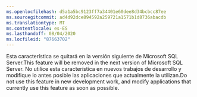 ```yaml
---
ms.openlocfilehash: d5a1a5bc9123ff7a34401e60dee8d34bcbcc87ee
ms.sourcegitcommit: ad4d92dce894592a259721a1571b1d8736abacdb
ms.translationtype: MT
ms.contentlocale: es-ES
ms.lasthandoff: 08/04/2020
ms.locfileid: "87663702"
---
```

<span data-ttu-id="ff4a2-101">Esta característica se quitará en la versión siguiente de Microsoft SQL Server.</span><span class="sxs-lookup"><span data-stu-id="ff4a2-101">This feature will be removed in the next version of Microsoft SQL Server.</span></span> <span data-ttu-id="ff4a2-102">No utilice esta característica en nuevos trabajos de desarrollo y modifique lo antes posible las aplicaciones que actualmente la utilizan.</span><span class="sxs-lookup"><span data-stu-id="ff4a2-102">Do not use this feature in new development work, and modify applications that currently use this feature as soon as possible.</span></span>
